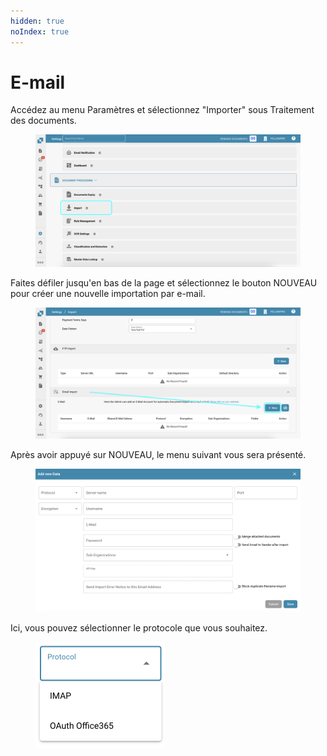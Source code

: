 ```yaml
---
hidden: true
noIndex: true
---
```


# E-mail

Accédez au menu Paramètres et sélectionnez "Importer" sous Traitement des documents.

<figure><img src="../../../../.gitbook/assets/email1.png" alt=""><figcaption></figcaption></figure>

Faites défiler jusqu'en bas de la page et sélectionnez le bouton NOUVEAU pour créer une nouvelle importation par e-mail.

<figure><img src="../../../../.gitbook/assets/email2.png" alt=""><figcaption></figcaption></figure>

Après avoir appuyé sur NOUVEAU, le menu suivant vous sera présenté.

<figure><img src="../../../../.gitbook/assets/email3.png" alt=""><figcaption></figcaption></figure>

Ici, vous pouvez sélectionner le protocole que vous souhaitez.

<figure><img src="../../../../.gitbook/assets/email4.png" alt="" width="207"><figcaption></figcaption></figure>
